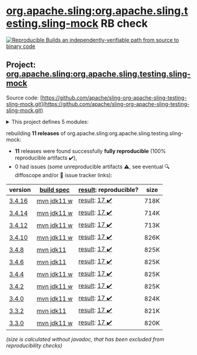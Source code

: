 [org.apache.sling:org.apache.sling.testing.sling-mock](https://central.sonatype.com/artifact/org.apache.sling/org.apache.sling.testing.sling-mock/versions) RB check
=======

[![Reproducible Builds](https://reproducible-builds.org/images/logos/rb.svg) an independently-verifiable path from source to binary code](https://reproducible-builds.org/)

## Project: [org.apache.sling:org.apache.sling.testing.sling-mock](https://central.sonatype.com/artifact/org.apache.sling/org.apache.sling.testing.sling-mock/versions)

Source code: [https://github.com/apache/sling-org-apache-sling-testing-sling-mock.git](https://github.com/apache/sling-org-apache-sling-testing-sling-mock.git)

<details><summary>This project defines 5 modules:</summary>

* [org.apache.sling:org.apache.sling.testing.sling-mock](https://central.sonatype.com/artifact/org.apache.sling/org.apache.sling.testing.sling-mock/3.4.16)
* [org.apache.sling:org.apache.sling.testing.sling-mock.core](https://central.sonatype.com/artifact/org.apache.sling/org.apache.sling.testing.sling-mock.core/3.4.16)
* [org.apache.sling:org.apache.sling.testing.sling-mock.junit4](https://central.sonatype.com/artifact/org.apache.sling/org.apache.sling.testing.sling-mock.junit4/3.4.16)
* [org.apache.sling:org.apache.sling.testing.sling-mock.junit5](https://central.sonatype.com/artifact/org.apache.sling/org.apache.sling.testing.sling-mock.junit5/3.4.16)
* [org.apache.sling:org.apache.sling.testing.sling-mock.parent](https://central.sonatype.com/artifact/org.apache.sling/org.apache.sling.testing.sling-mock.parent/3.4.16)
</details>

rebuilding **11 releases** of org.apache.sling:org.apache.sling.testing.sling-mock:
- **11** releases were found successfully **fully reproducible** (100% reproducible artifacts :heavy_check_mark:),
- 0 had issues (some unreproducible artifacts :warning:, see eventual :mag: diffoscope and/or :memo: issue tracker links):

| version | [build spec](/BUILDSPEC.md) | [result](https://reproducible-builds.org/docs/jvm/): reproducible? | size |
| -- | --------- | ------ | -- |
| [3.4.16](https://central.sonatype.com/artifact/org.apache.sling/org.apache.sling.testing.sling-mock/3.4.16/pom) | [mvn jdk11 w](org.apache.sling.testing.sling-mock-3.4.16.buildspec) | [result](org.apache.sling.testing.sling-mock-3.4.16.buildinfo): [17 :heavy_check_mark: ](org.apache.sling.testing.sling-mock-3.4.16.buildcompare) | 718K |
| [3.4.14](https://central.sonatype.com/artifact/org.apache.sling/org.apache.sling.testing.sling-mock/3.4.14/pom) | [mvn jdk11 w](org.apache.sling.testing.sling-mock-3.4.14.buildspec) | [result](org.apache.sling.testing.sling-mock-3.4.14.buildinfo): [17 :heavy_check_mark: ](org.apache.sling.testing.sling-mock-3.4.14.buildcompare) | 714K |
| [3.4.12](https://central.sonatype.com/artifact/org.apache.sling/org.apache.sling.testing.sling-mock/3.4.12/pom) | [mvn jdk11 w](org.apache.sling.testing.sling-mock-3.4.12.buildspec) | [result](org.apache.sling.testing.sling-mock-3.4.12.buildinfo): [17 :heavy_check_mark: ](org.apache.sling.testing.sling-mock-3.4.12.buildcompare) | 713K |
| [3.4.10](https://central.sonatype.com/artifact/org.apache.sling/org.apache.sling.testing.sling-mock/3.4.10/pom) | [mvn jdk11 w](org.apache.sling.testing.sling-mock-3.4.10.buildspec) | [result](org.apache.sling.testing.sling-mock-3.4.10.buildinfo): [17 :heavy_check_mark: ](org.apache.sling.testing.sling-mock-3.4.10.buildcompare) | 826K |
| [3.4.8](https://central.sonatype.com/artifact/org.apache.sling/org.apache.sling.testing.sling-mock/3.4.8/pom) | [mvn jdk11](org.apache.sling.testing.sling-mock-3.4.8.buildspec) | [result](org.apache.sling.testing.sling-mock-3.4.8.buildinfo): [17 :heavy_check_mark: ](org.apache.sling.testing.sling-mock-3.4.8.buildcompare) | 825K |
| [3.4.6](https://central.sonatype.com/artifact/org.apache.sling/org.apache.sling.testing.sling-mock/3.4.6/pom) | [mvn jdk11](org.apache.sling.testing.sling-mock-3.4.6.buildspec) | [result](org.apache.sling.testing.sling-mock-3.4.6.buildinfo): [17 :heavy_check_mark: ](org.apache.sling.testing.sling-mock-3.4.6.buildcompare) | 825K |
| [3.4.4](https://central.sonatype.com/artifact/org.apache.sling/org.apache.sling.testing.sling-mock/3.4.4/pom) | [mvn jdk11 w](org.apache.sling.testing.sling-mock-3.4.4.buildspec) | [result](org.apache.sling.testing.sling-mock-3.4.4.buildinfo): [17 :heavy_check_mark: ](org.apache.sling.testing.sling-mock-3.4.4.buildcompare) | 825K |
| [3.4.2](https://central.sonatype.com/artifact/org.apache.sling/org.apache.sling.testing.sling-mock/3.4.2/pom) | [mvn jdk11 w](org.apache.sling.testing.sling-mock-3.4.2.buildspec) | [result](org.apache.sling.testing.sling-mock-3.4.2.buildinfo): [17 :heavy_check_mark: ](org.apache.sling.testing.sling-mock-3.4.2.buildcompare) | 825K |
| [3.4.0](https://central.sonatype.com/artifact/org.apache.sling/org.apache.sling.testing.sling-mock/3.4.0/pom) | [mvn jdk11 w](org.apache.sling.testing.sling-mock-3.4.0.buildspec) | [result](org.apache.sling.testing.sling-mock-3.4.0.buildinfo): [17 :heavy_check_mark: ](org.apache.sling.testing.sling-mock-3.4.0.buildcompare) | 824K |
| [3.3.2](https://central.sonatype.com/artifact/org.apache.sling/org.apache.sling.testing.sling-mock/3.3.2/pom) | [mvn jdk11](org.apache.sling.testing.sling-mock-3.3.2.buildspec) | [result](org.apache.sling.testing.sling-mock-3.3.2.buildinfo): [17 :heavy_check_mark: ](org.apache.sling.testing.sling-mock-3.3.2.buildcompare) | 821K |
| [3.3.0](https://central.sonatype.com/artifact/org.apache.sling/org.apache.sling.testing.sling-mock/3.3.0/pom) | [mvn jdk11 w](org.apache.sling.testing.sling-mock-3.3.0.buildspec) | [result](org.apache.sling.testing.sling-mock-3.3.0.buildinfo): [17 :heavy_check_mark: ](org.apache.sling.testing.sling-mock-3.3.0.buildcompare) | 820K |

<i>(size is calculated without javadoc, that has been excluded from reproducibility checks)</i>
